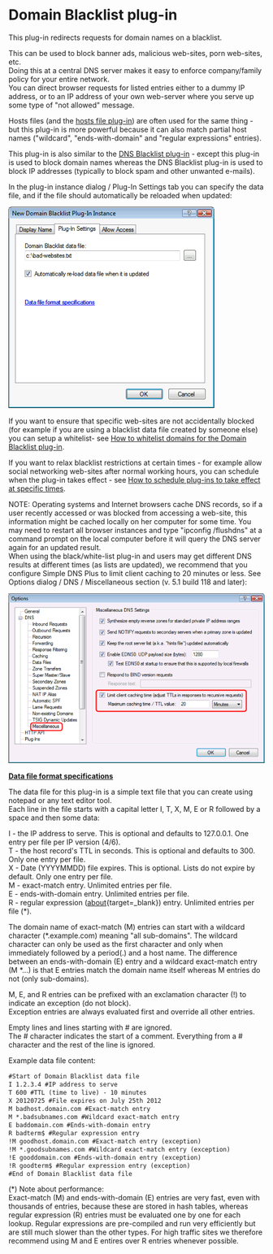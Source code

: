 ﻿---
category: 8
frontpage: false
comments: true
refs: 110
created-utc: 2019-01-01
modified-utc: 2021-10-28
---
# Domain Blacklist plug-in

This plug-in redirects requests for domain names on a blacklist.

This can be used to block banner ads, malicious web-sites, porn web-sites, etc.  
Doing this at a central DNS server makes it easy to enforce company/family policy for your entire network.  
You can direct browser requests for listed entries either to a dummy IP address, or to an IP address of your own web-server where you serve up some type of "not allowed" message.

Hosts files (and the [hosts file plug-in](https://simpledns.plus/plugin-hostsfile)) are often used for the same thing - but this plug-in is more powerful because it can also match partial host names ("wildcard", "ends-with-domain" and "regular expressions" entries).

This plug-in is also similar to the [DNS Blacklist plug-in](https://simpledns.plus/plugin-blacklist) - except this plug-in is used to block domain names whereas the DNS Blacklist plug-in is used to block IP addresses (typically to block spam and other unwanted e-mails).

In the plug-in instance dialog / Plug-In Settings tab you can specify the data file, and if the file should automatically be reloaded when updated:

![](img/171/1.png)

If you want to ensure that specific web-sites are not accidentally blocked (for example if you are using a blacklist data file created by someone else) you can setup a whitelist- see [How to whitelist domains for the Domain Blacklist plug-in](/kb/79).

If you want to relax blacklist restrictions at certain times - for example allow social networking web-sites after normal working hours, you can schedule when the plug-in takes effect - see [How to schedule plug-ins to take effect at specific times](/kb/72).

NOTE: Operating systems and Internet browsers cache DNS records, so if a user recently accessed or was blocked from accessing a web-site, this information might be cached locally on her computer for some time. You may need to restart all browser instances and type "ipconfig /flushdns" at a command prompt on the local computer before it will query the DNS server again for an updated result.  
When using the black/white-list plug-in and users may get different DNS results at different times (as lists are updated), we recommend that you configure Simple DNS Plus to limit client caching to 20 minutes or less. See Options dialog / DNS / Miscellaneous section (v. 5.1 build 118 and later):

![](img/171/2.png)

**<u>Data file format specifications</u>**

The data file for this plug-in is a simple text file that you can create using notepad or any text editor tool.  
Each line in the file starts with a capital letter I, T, X, M, E or R followed by a space and then some data:

I - the IP address to serve. This is optional and defaults to 127.0.0.1. One entry per file per IP version (4/6).  
T - the host record's TTL in seconds. This is optional and defaults to 300. Only one entry per file.  
X - Date (YYYYMMDD) file expires. This is optional. Lists do not expire by default. Only one entry per file.  
M - exact-match entry. Unlimited entries per file.  
E - ends-with-domain entry. Unlimited entries per file.  
R - regular expression ([about](http://en.wikipedia.org/wiki/regular_expression){target=_blank}) entry. Unlimited entries per file (*).

The domain name of exact-match (M) entries can start with a wildcard character (*.example.com) meaning "all sub-domains". The wildcard character can only be used as the first character and only when immediately followed by a period(.) and a host name. The difference between an ends-with-domain (E) entry and a wildcard exact-match entry (M *...) is that E entries match the domain name itself whereas M entries do not (only sub-domains).

M, E, and R entries can be prefixed with an exclamation character (!) to indicate an exception (do not block).  
Exception entries are always evaluated first and override all other entries.

Empty lines and lines starting with # are ignored.  
The # character indicates the start of a comment. Everything from a # character and the rest of the line is ignored.

Example data file content:

```
#Start of Domain Blacklist data file
I 1.2.3.4 #IP address to serve
T 600 #TTL (time to live) - 10 minutes
X 20120725 #File expires on July 25th 2012
M badhost.domain.com #Exact-match entry
M *.badsubnames.com #Wildcard exact-match entry
E baddomain.com #Ends-with-domain entry
R badterm$ #Regular expression entry
!M goodhost.domain.com #Exact-match entry (exception)
!M *.goodsubnames.com #Wildcard exact-match entry (exception)
!E gooddomain.com #Ends-with-domain entry (exception)
!R goodterm$ #Regular expression entry (exception)
#End of Domain Blacklist data file
```

(*) Note about performance:  
Exact-match (M) and ends-with-domain (E) entries are very fast, even with thousands of entries, because these are stored in hash tables, whereas regular expression (R) entries must be evaluated one by one for each lookup. Regular expressions are pre-compiled and run very efficiently but are still much slower than the other types. For high traffic sites we therefore recommend using M and E entires over R entries whenever possible.

